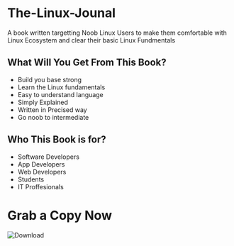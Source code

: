 # The-Linux-Jounal

A book written targetting Noob Linux Users to make them comfortable with Linux Ecosystem and clear their basic Linux Fundmentals

## What Will You Get From This Book?
   - Build you base strong
   - Learn the Linux fundamentals
   - Easy to understand language
   - Simply Explained
   - Written in Precised way
   - Go noob to intermediate

## Who This Book is for?
   - Software Developers
   - App Developers
   - Web Developers
   - Students
   - IT Proffesionals
 
 # Grab a Copy Now
 ![Download](https://drive.google.com/uc?export=download&id=16mlLPwO5VovuQvbRkYgpg9ztYBurpxx8)

